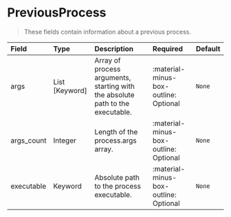 [comment]: # (AUTOGENERATED MARKDOWN CONTENT)
# PreviousProcess
> These fields contain information about a previous process.

| Field | Type | Description | Required | Default |
| :--- | :--- | :--- | :--- | :--- |
| args | List [Keyword] | Array of process arguments, starting with the absolute path to the executable. | :material-minus-box-outline: Optional | `None` |
| args_count | Integer | Length of the process.args array. | :material-minus-box-outline: Optional | `None` |
| executable | Keyword | Absolute path to the process executable. | :material-minus-box-outline: Optional | `None` |